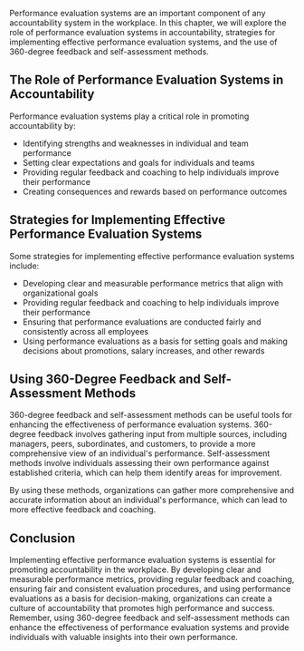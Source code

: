
Performance evaluation systems are an important component of any accountability system in the workplace. In this chapter, we will explore the role of performance evaluation systems in accountability, strategies for implementing effective performance evaluation systems, and the use of 360-degree feedback and self-assessment methods.

The Role of Performance Evaluation Systems in Accountability
------------------------------------------------------------

Performance evaluation systems play a critical role in promoting accountability by:

* Identifying strengths and weaknesses in individual and team performance
* Setting clear expectations and goals for individuals and teams
* Providing regular feedback and coaching to help individuals improve their performance
* Creating consequences and rewards based on performance outcomes

Strategies for Implementing Effective Performance Evaluation Systems
--------------------------------------------------------------------

Some strategies for implementing effective performance evaluation systems include:

* Developing clear and measurable performance metrics that align with organizational goals
* Providing regular feedback and coaching to help individuals improve their performance
* Ensuring that performance evaluations are conducted fairly and consistently across all employees
* Using performance evaluations as a basis for setting goals and making decisions about promotions, salary increases, and other rewards

Using 360-Degree Feedback and Self-Assessment Methods
-----------------------------------------------------

360-degree feedback and self-assessment methods can be useful tools for enhancing the effectiveness of performance evaluation systems. 360-degree feedback involves gathering input from multiple sources, including managers, peers, subordinates, and customers, to provide a more comprehensive view of an individual's performance. Self-assessment methods involve individuals assessing their own performance against established criteria, which can help them identify areas for improvement.

By using these methods, organizations can gather more comprehensive and accurate information about an individual's performance, which can lead to more effective feedback and coaching.

Conclusion
----------

Implementing effective performance evaluation systems is essential for promoting accountability in the workplace. By developing clear and measurable performance metrics, providing regular feedback and coaching, ensuring fair and consistent evaluation procedures, and using performance evaluations as a basis for decision-making, organizations can create a culture of accountability that promotes high performance and success. Remember, using 360-degree feedback and self-assessment methods can enhance the effectiveness of performance evaluation systems and provide individuals with valuable insights into their own performance.
